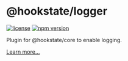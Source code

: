 # @hookstate/logger

[![license](https://img.shields.io/github/license/avkonst/hookstate)](https://img.shields.io/github/license/avkonst/hookstate) [![npm version](https://img.shields.io/npm/v/@hookstate/logger.svg?maxAge=300&label=version&colorB=007ec6)](https://www.npmjs.com/package/@hookstate/logger)

Plugin for @hookstate/core to enable logging.

[Learn more...](https://hookstate.js.org/docs/extensions-overview)
